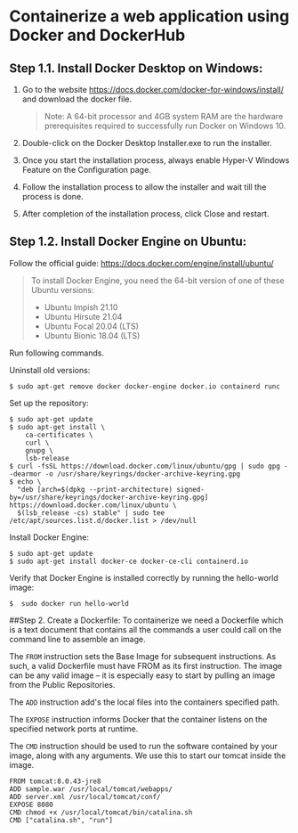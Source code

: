 # Containerize a web application using Docker and DockerHub
## Step 1.1. Install Docker Desktop on Windows:
1. Go to the website https://docs.docker.com/docker-for-windows/install/ and download the docker file.
   > Note: A 64-bit processor and 4GB system RAM are the hardware prerequisites required to successfully run Docker on Windows 10.
2.  Double-click on the Docker Desktop Installer.exe to run the installer.

3. Once you start the installation process, always enable Hyper-V Windows Feature on the Configuration page.

4. Follow the installation process to allow the installer and wait till the process is done.

5. After completion of the installation process, click Close and restart. 
## Step 1.2. Install Docker Engine  on Ubuntu:
Follow the official guide: https://docs.docker.com/engine/install/ubuntu/
> To install Docker Engine, you need the 64-bit version of one of these Ubuntu versions:
> 
> - Ubuntu Impish 21.10
> - Ubuntu Hirsute 21.04
> - Ubuntu Focal 20.04 (LTS)
> - Ubuntu Bionic 18.04 (LTS)

Run following commands.

Uninstall old versions:

    $ sudo apt-get remove docker docker-engine docker.io containerd runc
Set up the repository:
```
$ sudo apt-get update
$ sudo apt-get install \
    ca-certificates \
    curl \
    gnupg \
    lsb-release
$ curl -fsSL https://download.docker.com/linux/ubuntu/gpg | sudo gpg --dearmor -o /usr/share/keyrings/docker-archive-keyring.gpg
$ echo \
  "deb [arch=$(dpkg --print-architecture) signed-by=/usr/share/keyrings/docker-archive-keyring.gpg] https://download.docker.com/linux/ubuntu \
  $(lsb_release -cs) stable" | sudo tee /etc/apt/sources.list.d/docker.list > /dev/null
```
Install Docker Engine:

    $ sudo apt-get update
    $ sudo apt-get install docker-ce docker-ce-cli containerd.io

Verify that Docker Engine is installed correctly by running the hello-world image:

    $  sudo docker run hello-world


##Step 2. Create a Dockerfile:
To containerize we need a Dockerfile which is a text document that contains all the commands a user could call on the command line to assemble an image.

The `FROM` instruction sets the Base Image for subsequent instructions. As such, a valid Dockerfile must have FROM as its first instruction. The image can be any valid image – it is especially easy to start by pulling an image from the Public Repositories.

The `ADD` instruction add's the local files into the containers specified path.

The `EXPOSE` instruction informs Docker that the container listens on the specified network ports at runtime.

The `CMD` instruction should be used to run the software contained by your image, along with any arguments. We use this to start our tomcat inside the image.

    FROM tomcat:8.0.43-jre8
    ADD sample.war /usr/local/tomcat/webapps/
    ADD server.xml /usr/local/tomcat/conf/
    EXPOSE 8080
    CMD chmod +x /usr/local/tomcat/bin/catalina.sh
    CMD ["catalina.sh", "run"]